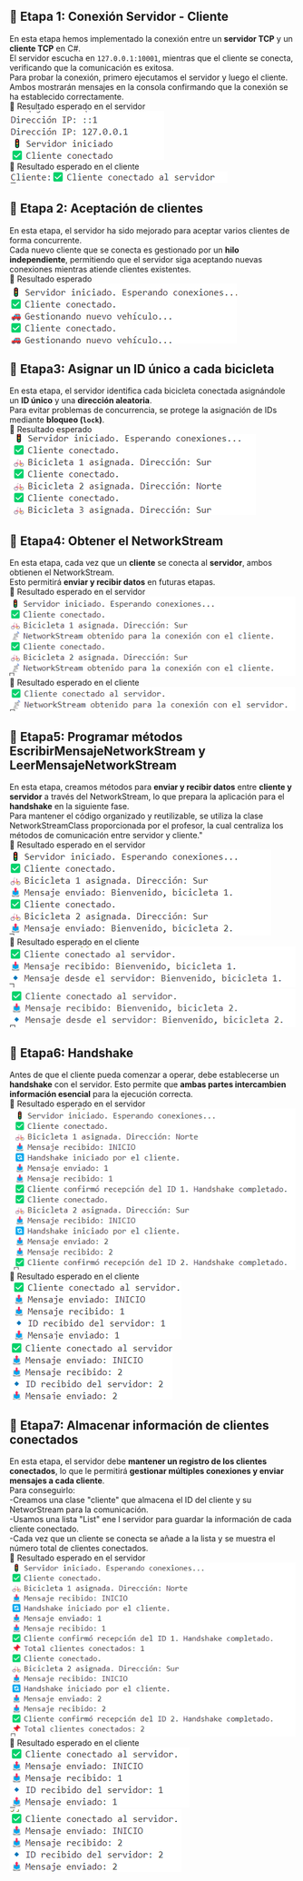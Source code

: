 ## 📌 **Etapa 1: Conexión Servidor - Cliente**    
En esta etapa hemos implementado la conexión entre un **servidor TCP** y un **cliente TCP** en C#.  
El servidor escucha en `127.0.0.1:10001`, mientras que el cliente se conecta, verificando que la comunicación es exitosa.    
Para probar la conexión, primero ejecutamos el servidor y luego el cliente. Ambos mostrarán mensajes en la consola confirmando que la conexión se ha establecido correctamente.   
🎯 Resultado esperado en el servidor  
  ![alt text](image.png)    
🎯 Resultado esperado en el cliente   
  ![alt text](image-1.png)  

## 📌 **Etapa 2: Aceptación de clientes**  
En esta etapa, el servidor ha sido mejorado para aceptar varios clientes de forma concurrente.  
Cada nuevo cliente que se conecta es gestionado por un **hilo independiente**, permitiendo que el servidor siga aceptando nuevas conexiones mientras atiende clientes existentes.  
🎯 Resultado esperado  
  ![alt text](image-2.png)

## 📌 **Etapa3: Asignar un ID único a cada bicicleta**   
En esta etapa, el servidor identifica cada bicicleta conectada asignándole un **ID único** y una **dirección aleatoria**.  
Para evitar problemas de concurrencia, se protege la asignación de IDs mediante **bloqueo (`lock`)**.    
🎯 Resultado esperado   
 ![alt text](image-3.png)   

## 📌 **Etapa4: Obtener el NetworkStream**  
En esta etapa, cada vez que un **cliente** se conecta al   **servidor**, ambos obtienen el NetworkStream.    
Esto permitirá **enviar y recibir datos** en futuras etapas.    
🎯 Resultado esperado en el servidor   
 ![alt text](image-4.png)   
🎯 Resultado esperado en el cliente  
 ![alt text](image-5.png)  

## 📌 **Etapa5: Programar métodos EscribirMensajeNetworkStream y LeerMensajeNetworkStream**    
En esta etapa, creamos métodos para **enviar y recibir datos** entre **cliente y servidor** a través del NetworkStream, lo que prepara la aplicación para el **handshake** en la siguiente fase.  
Para mantener el código organizado y reutilizable, se utiliza la clase NetworkStreamClass proporcionada por el profesor, la cual centraliza los métodos de comunicación entre servidor y cliente."   
🎯 Resultado esperado en el servidor   
 ![alt text](image-6.png)    
🎯 Resultado esperado en el cliente  
 ![alt text](image-7.png)  
 ![alt text](image-8.png)  

## 📌 **Etapa6: Handshake**    
Antes de que el cliente pueda comenzar a operar, debe establecerse un **handshake** con el servidor. Esto permite que **ambas partes intercambien información esencial** para la ejecución correcta.      
🎯 Resultado esperado en el servidor   
 ![alt text](image-9.png)   
🎯 Resultado esperado en el cliente     
![alt text](image-10.png)   
![alt text](image-11.png)  

## 📌 **Etapa7: Almacenar información de clientes conectados**  
En esta etapa, el servidor debe **mantener un registro de los clientes conectados**, lo que le permitirá **gestionar múltiples conexiones y enviar mensajes a cada cliente**.    
Para conseguirlo:    
-Creamos una clase "cliente" que almacena el ID del cliente y su NetworStream para la comunicación.   
-Usamos una lista "List<Cliente>" ene l servidor para guardar la información de cada cliente conectado.    
-Cada vez que un cliente se conecta se añade a la lista y se muestra el número total de clientes conectados.  
🎯 Resultado esperado en el servidor   
![alt text](image-12.png)      
🎯 Resultado esperado en el cliente  
![alt text](image-13.png)  
![alt text](image-14.png)